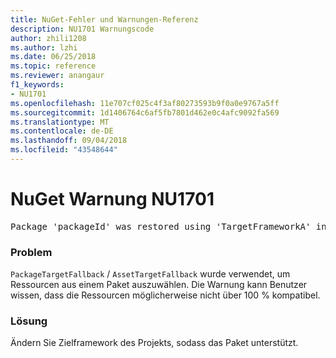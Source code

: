 ```yaml
---
title: NuGet-Fehler und Warnungen-Referenz
description: NU1701 Warnungscode
author: zhili1208
ms.author: lzhi
ms.date: 06/25/2018
ms.topic: reference
ms.reviewer: anangaur
f1_keywords:
- NU1701
ms.openlocfilehash: 11e707cf025c4f3af80273593b9f0a0e9767a5ff
ms.sourcegitcommit: 1d1406764c6af5fb7801d462e0c4afc9092fa569
ms.translationtype: MT
ms.contentlocale: de-DE
ms.lasthandoff: 09/04/2018
ms.locfileid: "43548644"
---
```

# <a name="nuget-warning-nu1701"></a>NuGet Warnung NU1701

<pre>Package 'packageId' was restored using 'TargetFrameworkA' instead the project target framework 'TargetFrameworkB'. This package may not be fully compatible with your project.</pre>

### <a name="issue"></a>Problem
`PackageTargetFallback` / `AssetTargetFallback` wurde verwendet, um Ressourcen aus einem Paket auszuwählen. Die Warnung kann Benutzer wissen, dass die Ressourcen möglicherweise nicht über 100 % kompatibel.

### <a name="solution"></a>Lösung
Ändern Sie Zielframework des Projekts, sodass das Paket unterstützt.